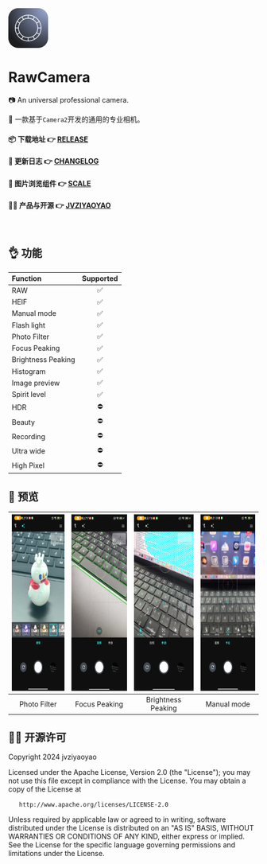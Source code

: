 <img src="doc/image/logo.svg" height="80" width="80"/>

# RawCamera

📷 An universal professional camera.

🌠 一款基于`Camera2`开发的通用的专业相机。

#### 📦 下载地址 👉 [RELEASE](https://github.com/jvziyaoyao/raw-camera/releases)

#### 📝 更新日志 👉 [CHANGELOG](/CHANGELOG.md)

#### 🌁 图片浏览组件 👉 [SCALE](https://github.com/jvziyaoyao/scale)

#### 👨‍💻 产品与开源 👉 [JVZIYAOYAO](https://www.jvziyaoyao.com)

<br/>

👌 功能
--------
| Function           | Supported |
|:-------------------|:---------:|
| RAW                |     ✅     |
| HEIF               |     ✅     |
| Manual mode        |     ✅     |
| Flash light        |     ✅     |
| Photo Filter       |     ✅     |
| Focus Peaking      |     ✅     |
| Brightness Peaking |     ✅     |
| Histogram          |     ✅     |
| Image preview      |     ✅     |
| Spirit level       |     ✅     |
| HDR                |     ⛔     |
| Beauty             |     ⛔     |
| Recording          |     ⛔     |
| Ultra wide         |     ⛔     |
| High Pixel         |     ⛔️     |


🧐 预览
--------
<!-- | ![](doc/image/camera_filter.jpg) | ![](doc/image/focus_peeking.jpg) | ![](doc/image/brightness_peeking.jpg) | ![](doc/image/manual_mode.jpg)    |
|----------------------------------|----------------------------------|---------------------------------------|-----------------------------------|
| Photo Filter                     | Focus Peaking                    | Brightness Peaking                    | Manual mode                       | -->


| <img src="doc/image/camera_filter.jpg" height="355" width="160"/> | <img src="doc/image/focus_peeking.jpg" height="355" width="160"/> | <img src="doc/image/brightness_peeking.jpg" height="355" width="160"/> | <img src="doc/image/manual_mode.jpg" height="355" width="160"/> |
|:-----:|:-----:|:-----:|:-----:|
| Photo Filter | Focus Peaking | Brightness Peaking  | Manual mode |

<!-- <img src="doc/image/brightness_peeking.jpg" height="444" width="200"/> -->
<!-- <img src="doc/image/manual_mode.jpg" height="444" width="200"/> -->


🕵️‍♀️ 开源许可
--------
Copyright 2024 jvziyaoyao

Licensed under the Apache License, Version 2.0 (the "License");
you may not use this file except in compliance with the License.
You may obtain a copy of the License at

       http://www.apache.org/licenses/LICENSE-2.0

Unless required by applicable law or agreed to in writing, software
distributed under the License is distributed on an "AS IS" BASIS,
WITHOUT WARRANTIES OR CONDITIONS OF ANY KIND, either express or implied.
See the License for the specific language governing permissions and
limitations under the License.
